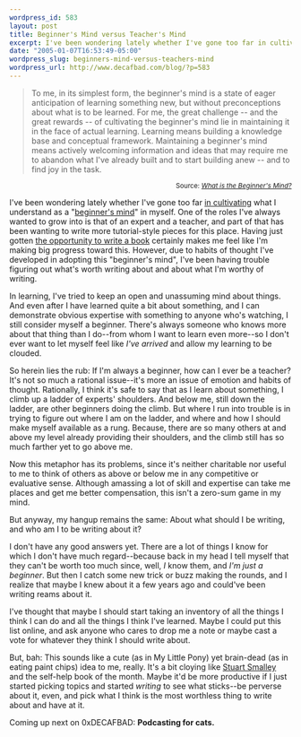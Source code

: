 ```yaml
--- 
wordpress_id: 583
layout: post
title: Beginner's Mind versus Teacher's Mind
excerpt: I've been wondering lately whether I've gone too far in cultivating what I understand as a "beginner's mind" in myself.
date: "2005-01-07T16:53:49-05:00"
wordpress_slug: beginners-mind-versus-teachers-mind
wordpress_url: http://www.decafbad.com/blog/?p=583
---
```

<blockquote>To me, in its simplest form, the beginner's mind is a state of eager anticipation of learning something new, but without preconceptions about what is to be learned.  For me, the great challenge -- and the great rewards -- of cultivating the beginner's mind lie in maintaining it in the face of actual learning.  Learning means building a knowledge base and conceptual framework.  Maintaining a beginner's mind means actively welcoming information and ideas that may require me to abandon what I've already built and to start building anew -- and to find joy in the task. </blockquote>
<div align="right"><small>Source: <cite><a href="http://www.beginners-mind.net/what_is.htm">What is the Beginner's Mind?</a></cite></small></div>

I've been wondering lately whether I've gone too far [in cultivating][mymind] what I understand as a "[beginner's mind][beginnersmind]" in myself.  One of the roles I've always wanted to grow into is that of an expert and a teacher, and part of that has been wanting to write more tutorial-style pieces for this place.  Having just gotten [the opportunity to write a book][book] certainly makes me feel like I'm making big progress toward this.  However, due to habits of thought I've developed in adopting this "beginner's mind", I've been having trouble figuring out what's worth writing about and about what I'm worthy of writing.

In learning, I've tried to keep an open and unassuming mind about things.  And even after I have learned quite a bit about something, and I can demonstrate obvious expertise with something to anyone who's watching, I still consider myself a beginner.  There's always someone who knows more about that thing than I do--from whom I want to learn even more--so I don't ever want to let myself feel like *I've arrived* and allow my learning to be clouded.

So herein lies the rub: If I'm always a beginner, how can I ever be a teacher?  It's not so much a rational issue--it's more an issue of emotion and habits of thought.  Rationally, I think it's safe to say that as I learn about something, I climb up a ladder of experts' shoulders.  And below me, still down the ladder, are other beginners doing the climb.  But where I run into trouble is in trying to figure out where I am on the ladder, and where and how I should make myself available as a rung.  Because, there are so many others at and above my level already providing their shoulders, and the climb still has so much farther yet to go above me.  

Now this metaphor has its problems, since it's neither charitable nor useful to me to think of others as above or below me in any competitive or evaluative sense.  Although amassing a lot of skill and expertise can take me places and get me better compensation, this isn't a zero-sum game in my mind.

But anyway, my hangup remains the same:  About what should I be writing, and who am I to be writing about it?

I don't have any good answers yet.  There are a lot of things I know for which I don't have much regard--because back in my head I tell myself that they can't be worth too much since, well, *I* know them, and *I'm just a beginner*.  But then I catch some new trick or buzz making the rounds, and I realize that maybe I knew about it a few years ago and could've been writing reams about it.  

I've thought that maybe I should start taking an inventory of all the things I think I can do and all the things I think I've learned.  Maybe I could put this list online, and ask anyone who cares to drop me a note or maybe cast a vote for whatever they think I should write about.

But, bah:  This sounds like a cute (as in My Little Pony) yet brain-dead (as in eating paint chips) idea to me, really.  It's a bit cloying like [Stuart Smalley][smalley] and the self-help book of the month.  Maybe it'd be more productive if I just started picking topics and started *writing* to see what sticks--be perverse about it, even, and pick what I think is the most worthless thing to write about and have at it.

Coming up next on 0xDECAFBAD: **Podcasting for cats.**

[smalley]: http://home.hawaii.rr.com/snlcn/franken/stuart.html
[book]: http://www.decafbad.com/blog/2005/01/07/belated_happy_new_year
[beginnersmind]: http://www.google.com/search?q=beginner%27s+mind
[mymind]: http://www.decafbad.com/blog/2002/06/13/oooaih
